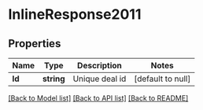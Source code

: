 # InlineResponse2011

## Properties
Name | Type | Description | Notes
------------ | ------------- | ------------- | -------------
**Id** | **string** | Unique deal id | [default to null]

[[Back to Model list]](../README.md#documentation-for-models) [[Back to API list]](../README.md#documentation-for-api-endpoints) [[Back to README]](../README.md)


